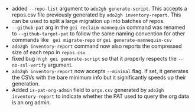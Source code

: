 - added `--repo-list` argument to `ado2gh generate-script`. This accepts a repos.csv file previously generated by `ado2gh inventory-report`. This can be used to split a large migration up into batches of repos.
- `--github-pat` arg in the `gei reclaim-mannequin` command was renamed to `--github-target-pat` to follow the same naming convention for other commands like ` gei migrate-repo` or `gei generate-mannequin-csv` 
- `ado2gh inventory-report` command now also reports the compressed size of each repo in `repos.csv`.
- fixed bug in `gh gei generate-script` so that it properly respects the `--no-ssl-verify` argument.
- `ado2gh inventory-report` now accepts `--minimal` flag. If set, it generates the CSVs with the bare minimum info but it significantly speeds up their generation.
- Added `is-pat-org-admin` field to `orgs.csv` generated by `ado2gh inventory-report` to indicate whether the PAT used to query the org data is an org admin.